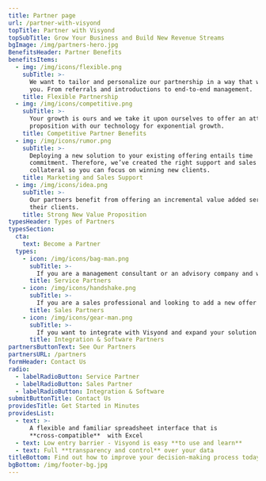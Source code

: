 ```yaml
---
title: Partner page
url: /partner-with-visyond
topTitle: Partner with Visyond
topSubTitle: Grow Your Business and Build New Revenue Streams
bgImage: /img/partners-hero.jpg
BenefitsHeader: Partner Benefits
benefitsItems:
  - img: /img/icons/flexible.png
    subTitle: >-
      We want to tailor and personalize our partnership in a way that works for
      you. From referrals and introductions to end-to-end management.
    title: Flexible Partnership
  - img: /img/icons/competitive.png
    subTitle: >-
      Your growth is ours and we take it upon ourselves to offer an attractive
      proposition with our technology for exponential growth.
    title: Competitive Partner Benefits
  - img: /img/icons/rumor.png
    subTitle: >-
      Deploying a new solution to your existing offering entails time
      commitment. Therefore, we’ve created the right support and sales
      collateral so you can focus on winning new clients.
    title: Marketing and Sales Support
  - img: /img/icons/idea.png
    subTitle: >-
      Our partners benefit from offering an incremental value added service to
      their clients.
    title: Strong New Value Proposition
typesHeader: Types of Partners
typesSection:
  cta:
    text: Become a Partner
  types:
    - icon: /img/icons/bag-man.png
      subTitle: >-
        If you are a management consultant or an advisory company and want to expand your offering by using the Visyond platform to provide your services.
      title: Service Partners
    - icon: /img/icons/handshake.png
      subTitle: >-
        If you are a sales professional and looking to add a new offer to your portfolio. 
      title: Sales Partners
    - icon: /img/icons/gear-man.png
      subTitle: >-
        If you want to integrate with Visyond and expand your solution or technology.
      title: Integration & Software Partners
partnersButtonText: See Our Partners
partnersURL: /partners	  
formHeader: Contact Us
radio:
  - labelRadioButton: Service Partner
  - labelRadioButton: Sales Partner
  - labelRadioButton: Integration & Software
submitButtonTitle: Contact Us
providesTitle: Get Started in Minutes
providesList:
  - text: >-
      A flexible and familiar spreadsheet interface that is
      **cross-compatible**  with Excel
  - text: Low entry barrier - Visyond is easy **to use and learn**
  - text: Full **transparency and control** over your data
titleBottom: Find out how to improve your decision-making process today
bgBottom: /img/footer-bg.jpg
---
```



